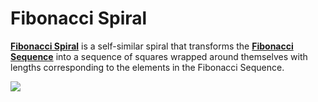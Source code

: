 # Fibonacci Spiral

[**Fibonacci Spiral**](https://wikipedia.org/wiki/Golden_spiral) is a self-similar spiral that transforms the [**Fibonacci Sequence**](https://wikipedia.org/wiki/Fibonacci_number) into a sequence of squares wrapped around themselves with lengths corresponding to the elements in the Fibonacci Sequence.

![](./game-of-life.gif)
